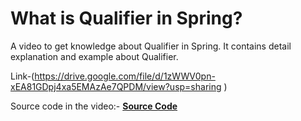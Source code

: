 # What is Qualifier in Spring?

A video to get knowledge about Qualifier in Spring.
It contains detail explanation and example about Qualifier.

Link-(https://drive.google.com/file/d/1zWWV0pn-xEA81GDpj4xa5EMAzAe7QPDM/view?usp=sharing
)

Source code in the video:-
[**Source Code**](SourceCode.ipynb)




